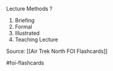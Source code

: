 Lecture Methods
?
1. Briefing
2. Formal
3. Illustrated
4. Teaching Lecture

Source: [[Air Trek North FOI Flashcards]]

#foi-flashcards